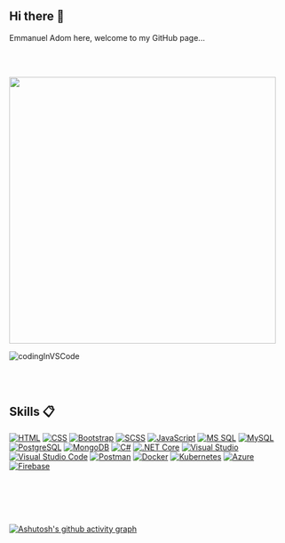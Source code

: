 ### <h2 align="left">Hi there 👋</h2> Emmanuel Adom here, welcome to my GitHub page...
<br><br>

<!--
**Emmanuel-Adom/Emmanuel-Adom** is a ✨ _special_ ✨ repository because its `README.md` (this file) appears on your GitHub profile.

Here are some ideas to get you started:

- 🔭 I’m currently working on ...
- 🌱 I’m currently learning ...
- 👯 I’m looking to collaborate on ...
- 🤔 I’m looking for help with ...
- 💬 Ask me about ...
- 📫 How to reach me: ...
- 😄 Pronouns: ...
- ⚡ Fun fact: ...
-->


<img align="center" width=480 src="https://github-readme-stats.vercel.app/api?username=Emmanuel-Adom&count_private=true&show_icons=true&theme=tokyonight"/>

![codingInVSCode](https://user-images.githubusercontent.com/79058040/235599246-28473d3e-74bf-423f-bcd3-3814c8607d36.gif)


<!--Top Langs](https://github-readme-stats.vercel.app/api/top-langs/?username=Emmanuel-Adom&layout=&langs_count=5)](https://github.com/Emmanuel-Adom)-->
<!--[![Top Langs](https://github-readme-stats.vercel.app/api/top-langs/?username=Emmanuel-Adom&langs_count=8)](https://github.com/anuraghazra/github-readme-stats)-->


<br><br>
### <h2 align="left">Skills 📋</h2>
[![HTML](https://img.shields.io/badge/HTML5-E34F26?style=for-the-badge&logo=html5&logoColor=white)](https://developer.mozilla.org/en-US/docs/Web/Guide/HTML/HTML5)
[![CSS](https://img.shields.io/badge/CSS3-1572B6?style=for-the-badge&logo=css3&logoColor=white)](https://developer.mozilla.org/en-US/docs/Web/CSS)
[![Bootstrap](https://img.shields.io/badge/Bootstrap-7952B3?style=for-the-badge&logo=bootstrap&logoColor=white)](https://getbootstrap.com/)
[![SCSS](https://img.shields.io/badge/SCSS-%23CC6699?style=for-the-badge&logo=SASS)](https://sass-lang.com/)
[![JavaScript](https://img.shields.io/badge/JavaScript-F7DF1E?style=for-the-badge&logo=javascript&logoColor=black)](https://developer.mozilla.org/en-US/docs/Web/JavaScript)
[![MS SQL](https://img.shields.io/badge/MS%20SQL-CC2927?style=for-the-badge&logo=microsoft%20sql%20server&logoColor=white)](https://www.microsoft.com/en-us/sql-server)
[![MySQL](https://img.shields.io/badge/MySQL-4479A1?style=for-the-badge&logo=mysql&logoColor=white)](https://www.mysql.com/)
[![PostgreSQL](https://img.shields.io/badge/PostgreSQL-336791?style=for-the-badge&logo=postgresql&logoColor=white)](https://www.postgresql.org/)
[![MongoDB](https://img.shields.io/badge/MongoDB-4EA94B?style=for-the-badge&logo=mongodb&logoColor=white)](https://www.mongodb.com/)
[![C#](https://img.shields.io/badge/C%23-239120?style=for-the-badge&logo=c%20sharp&logoColor=white)](https://docs.microsoft.com/en-us/dotnet/csharp/)
[![.NET Core](https://img.shields.io/badge/.NET%20Core-5C2D91?style=for-the-badge&logo=.net&logoColor=white)](https://dotnet.microsoft.com/)
[![Visual Studio](https://img.shields.io/badge/Visual%20Studio-5C2D91.svg?style=for-the-badge&logo=visual-studio&logoColor=white)](https://visualstudio.microsoft.com/)
[![Visual Studio Code](https://img.shields.io/badge/Visual%20Studio%20Code-007ACC.svg?style=for-the-badge&logo=visual-studio-code&logoColor=white)](https://code.visualstudio.com/)
[![Postman](https://img.shields.io/badge/-Postman-FF6C37?style=for-the-badge&logo=postman&logoColor=white)](https://www.postman.com/)
[![Docker](https://img.shields.io/badge/Docker-2496ED?style=for-the-badge&logo=docker&logoColor=white)](https://www.docker.com/)
[![Kubernetes](https://img.shields.io/badge/Kubernetes-326CE5?style=for-the-badge&logo=kubernetes&logoColor=white)](https://kubernetes.io/)
[![Azure](https://img.shields.io/badge/-Azure-0089D6?style=for-the-badge&logo=Microsoft-Azure&logoColor=white)](https://azure.microsoft.com/)
[![Firebase](https://img.shields.io/badge/-Firebase-ffca28?style=for-the-badge&logo=firebase&logoColor=white)](https://firebase.google.com/)

<br><br><br><br>

<!--[![GitHub Streak](https://github-readme-streak-stats.herokuapp.com/?user=Emmanuel-Adom&theme=dark)](https://git.io/streak-stats)
<br><br><br><br>-->

[![Ashutosh's github activity graph](https://github-readme-activity-graph.cyclic.app/graph?username=Emmanuel-Adom&theme=react)](https://github.com/ashutosh00710/github-readme-activity-graph)








